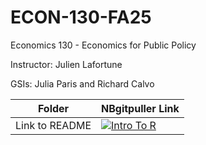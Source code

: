 # ECON-130-FA25
Economics 130 - Economics for Public Policy

Instructor: Julien Lafortune

GSIs: Julia Paris and Richard Calvo

| Folder  | NBgitpuller Link  |  
|---|---|
| Link to README | [![Intro To R](https://img.shields.io/badge/Launch-UCB%20Datahub-blue.svg)](https://datahub.berkeley.edu/hub/user-redirect/git-pull?repo=https%3A%2F%2Fgithub.com%2Fds-modules%2FEcon-130-FA25&branch=main&urlpath=lab%2Ftree%2FEcon-130-FA25%2FREADME.md) |

